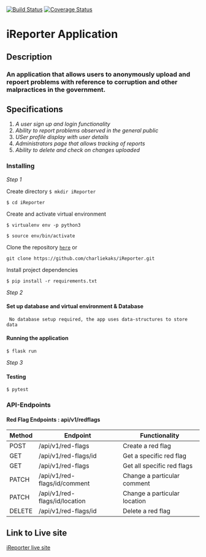 [![Build Status](https://travis-ci.org/charliekaks/iReporter.svg?branch=develop)](https://travis-ci.org/charliekaks/iReporter)
[![Coverage Status](https://coveralls.io/repos/github/charliekaks/iReporter/badge.svg?branch=develop)](https://coveralls.io/github/charliekaks/iReporter?branch=develop)


# iReporter Application

## Description
### An application that allows users to anonymously upload and repoert problems with reference to corruption and other malpractices in the government. 

## Specifications
1. _A user sign up and login functionality_
2. _Ability to report problems observed in the general public_
3. _USer profile display with user details_
4. _Administrators page that allows tracking of reports_
5. _Ability to delete and check on changes uploaded_

### Installing

*Step 1*

Create directory
```$ mkdir iReporter```

```$ cd iReporter```

Create and activate virtual environment

```$ virtualenv env -p python3```


```$ source env/bin/activate ```

Clone the repository [```here```](https://github.com/charliekaks/iReporter.git) or 

``` git clone https://github.com/charliekaks/iReporter.git ```

Install project dependencies 


```$ pip install -r requirements.txt```


*Step 2* 

#### Set up database and virtual environment & Database 

``` No database setup required, the app uses data-structures to store data```


#### Running the application

```$ flask run``` 

*Step 3*

#### Testing

```$ pytest```

### API-Endpoints

#### Red Flag Endpoints : api/v1/redflags

Method | Endpoint | Functionality
--- | --- | ---
POST | /api/v1/red-flags | Create a red flag
GET | /api/v1/red-flags/id | Get a specific red flag
GET | /api/v1/red-flags | Get all specific red flags
PATCH| /api/v1/red-flags/id/comment | Change a particular comment
PATCH | /api/v1/red-flags/id/location | Change a particular location
DELETE | /api/v1/red-flags/id | Delete a red flag


## Link to Live site
[iReporter live site]()